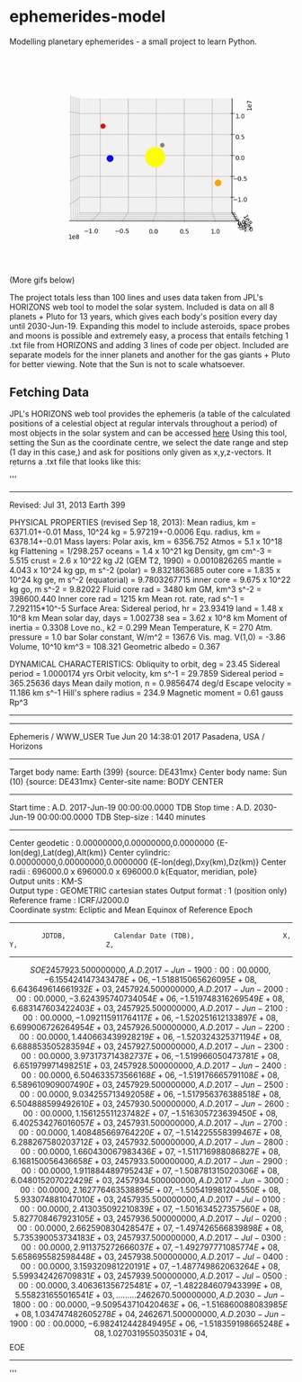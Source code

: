 # ephemerides-model
Modelling planetary ephemerides - a small project to learn Python.

![Inner planets](https://github.com/jayweng7/ephemerides-model/blob/master/inner_tilt.gif)

(More gifs below)

The project totals less than 100 lines and uses data taken from JPL's HORIZONS web tool to model the solar system.
Included is data on all 8 planets + Pluto for 13 years, which gives each body's position every day until 2030-Jun-19.
Expanding this model to include asteroids, space probes and moons is possible and extremely easy, a process that entails fetching 1 .txt file from HORIZONS and adding 3 lines of code per object.
Included are separate models for the inner planets and another for the gas giants + Pluto for better viewing.
Note that the Sun is not to scale whatsoever. 

## Fetching Data
JPL's HORIZONS web tool provides the ephemeris (a table of the calculated positions of a celestial object at regular intervals throughout a period) of most objects in the solar system and can be accessed [here](https://ssd.jpl.nasa.gov/horizons.cgi)
Using this tool, setting the Sun as the coordinate centre, we select the date range and step (1 day in this case,) and ask for positions only given as x,y,z-vectors.
It returns a .txt file that looks like this:

'''
*******************************************************************************
Revised: Jul 31, 2013                  Earth                                399
 
PHYSICAL PROPERTIES (revised Sep 18, 2013):
 Mean radius, km          = 6371.01+-0.01   Mass, 10^24 kg = 5.97219+-0.0006
 Equ. radius, km          = 6378.14+-0.01   Mass layers:
 Polar axis, km           = 6356.752          Atmos          = 5.1   x 10^18 kg
 Flattening               = 1/298.257         oceans         = 1.4   x 10^21 kg
 Density, gm cm^-3        = 5.515             crust          = 2.6   x 10^22 kg
 J2  (GEM T2, 1990)       = 0.0010826265      mantle         = 4.043 x 10^24 kg
 gp, m s^-2 (polar)       = 9.8321863685      outer core     = 1.835 x 10^24 kg
 ge, m s^-2 (equatorial)  = 9.7803267715      inner core     = 9.675 x 10^22 kg
 go, m s^-2               = 9.82022         Fluid core rad   = 3480 km
 GM, km^3 s^-2            = 398600.440      Inner core rad   = 1215 km
 Mean rot. rate, rad s^-1 = 7.292115*10^-5  Surface Area:
 Sidereal period, hr      = 23.93419          land           = 1.48 x 10^8 km
 Mean solar day, days     = 1.002738          sea            = 3.62 x 10^8 km
 Moment of inertia        = 0.3308          Love no., k2     = 0.299
 Mean Temperature, K      = 270             Atm. pressure    = 1.0 bar
 Solar constant, W/m^2    = 1367.6          Vis. mag. V(1,0) = -3.86
 Volume, 10^10 km^3       = 108.321         Geometric albedo = 0.367 

DYNAMICAL CHARACTERISTICS:
 Obliquity to orbit, deg  = 23.45           Sidereal period  = 1.0000174  yrs
 Orbit velocity, km s^-1  = 29.7859         Sidereal period  = 365.25636  days
 Mean daily motion, n     = 0.9856474 deg/d Escape velocity  = 11.186 km s^-1
 Hill's sphere radius     = 234.9           Magnetic moment  = 0.61 gauss Rp^3
*******************************************************************************
 

 

*******************************************************************************
Ephemeris / WWW_USER Tue Jun 20 14:38:01 2017 Pasadena, USA      / Horizons    
*******************************************************************************
Target body name: Earth (399)                     {source: DE431mx}
Center body name: Sun (10)                        {source: DE431mx}
Center-site name: BODY CENTER
*******************************************************************************
Start time      : A.D. 2017-Jun-19 00:00:00.0000 TDB
Stop  time      : A.D. 2030-Jun-19 00:00:00.0000 TDB
Step-size       : 1440 minutes
*******************************************************************************
Center geodetic : 0.00000000,0.00000000,0.0000000 {E-lon(deg),Lat(deg),Alt(km)}
Center cylindric: 0.00000000,0.00000000,0.0000000 {E-lon(deg),Dxy(km),Dz(km)}
Center radii    : 696000.0 x 696000.0 x 696000.0 k{Equator, meridian, pole}    
Output units    : KM-S                                                         
Output type     : GEOMETRIC cartesian states
Output format   : 1 (position only)
Reference frame : ICRF/J2000.0                                                 
Coordinate systm: Ecliptic and Mean Equinox of Reference Epoch                 
*******************************************************************************
            JDTDB,            Calendar Date (TDB),                      X,                      Y,                      Z,
**************************************************************************************************************************
$$SOE
2457923.500000000, A.D. 2017-Jun-19 00:00:00.0000, -6.155424147343478E+06, -1.518815065626095E+08,  6.643649614661932E+03,
2457924.500000000, A.D. 2017-Jun-20 00:00:00.0000, -3.624395740734054E+06, -1.519748316269549E+08,  6.683147603422403E+03,
2457925.500000000, A.D. 2017-Jun-21 00:00:00.0000, -1.092115911764117E+06, -1.520251612133897E+08,  6.699006726264954E+03,
2457926.500000000, A.D. 2017-Jun-22 00:00:00.0000,  1.440663439928219E+06, -1.520324325371194E+08,  6.688853505283594E+03,
2457927.500000000, A.D. 2017-Jun-23 00:00:00.0000,  3.973173714382737E+06, -1.519966050473781E+08,  6.651979971498251E+03,
2457928.500000000, A.D. 2017-Jun-24 00:00:00.0000,  6.504633573566168E+06, -1.519176665791108E+08,  6.589610909007490E+03,
2457929.500000000, A.D. 2017-Jun-25 00:00:00.0000,  9.034255713492058E+06, -1.517956376388518E+08,  6.504888599492610E+03,
2457930.500000000, A.D. 2017-Jun-26 00:00:00.0000,  1.156125511237482E+07, -1.516305723639450E+08,  6.402534276016057E+03,
2457931.500000000, A.D. 2017-Jun-27 00:00:00.0000,  1.408485669764220E+07, -1.514225558399467E+08,  6.288267580203712E+03,
2457932.500000000, A.D. 2017-Jun-28 00:00:00.0000,  1.660430067983436E+07, -1.511716988086827E+08,  6.168150056436658E+03,
2457933.500000000, A.D. 2017-Jun-29 00:00:00.0000,  1.911884489795243E+07, -1.508781315020306E+08,  6.048015207022429E+03,
2457934.500000000, A.D. 2017-Jun-30 00:00:00.0000,  2.162776463538895E+07, -1.505419981204550E+08,  5.933074881047010E+03,
2457935.500000000, A.D. 2017-Jul-01 00:00:00.0000,  2.413035092210839E+07, -1.501634527357560E+08,  5.827708467923105E+03,
2457936.500000000, A.D. 2017-Jul-02 00:00:00.0000,  2.662590830428547E+07, -1.497426566839898E+08,  5.735390053734183E+03,
2457937.500000000, A.D. 2017-Jul-03 00:00:00.0000,  2.911375272666037E+07, -1.492797771085774E+08,  5.658695582598448E+03,
2457938.500000000, A.D. 2017-Jul-04 00:00:00.0000,  3.159320981220191E+07, -1.487749862063264E+08,  5.599342426709831E+03,
2457939.500000000, A.D. 2017-Jul-05 00:00:00.0000,  3.406361356725481E+07, -1.482284607943399E+08,  5.558231655016541E+03,
...
...
...
2462670.500000000, A.D. 2030-Jun-18 00:00:00.0000, -9.509543710420463E+06, -1.516860088083985E+08,  1.034747482605278E+04,
2462671.500000000, A.D. 2030-Jun-19 00:00:00.0000, -6.982412442849495E+06, -1.518359198665248E+08,  1.027031955035031E+04,
$$EOE
**************************************************************************************************************************
'''


